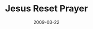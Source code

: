 ---
layout: message
category: message
series: "Reset"
title: "Jesus Reset Prayer"
date: 2009-03-22
audio-description: "Jesus reset prayer from transactional to relational.a"
audio: "http://s3.amazonaws.com/crossroadsaudiomessages/Reset5.mp3"
audio-title: "Jesus Reset Prayer"
audio-duration: "41&#58;58"
video-description: "Jesus reset prayer from transactional to relational."
video-title: "Jesus Reset Prayer"
video: "https://s3.amazonaws.com/crossroadsvideomessages/Reset5.mp4"
video-poster: "https://www.crossroads.net/uploadedfiles/Reset5-still.jpg"
program-description: ""
program: "http://www.crossroads.net/players/media/hq/0321_22Program.pdf"
program-title: "Jesus Reset Prayer (Program)"
---